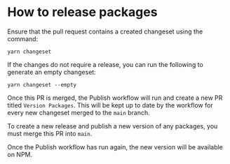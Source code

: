 # How to release packages

Ensure that the pull request contains a created changeset using the command:

```shell
yarn changeset
```

If the changes do not require a release, you can run the following to generate an empty changeset:

```shell
yarn changeset --empty
```

Once this PR is merged, the Publish workflow will run and create a new PR titled `Version Packages`. This will be kept up to date by the workflow for every new changeset merged to the `main` branch.

To create a new release and publish a new version of any packages, you must merge this PR into `main`.

Once the Publish workflow has run again, the new version will be available on NPM.
